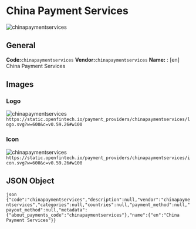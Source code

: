 # China Payment Services 
![chinapaymentservices](https://static.openfintech.io/payment_providers/chinapaymentservices/logo.svg?w=600&c=v0.59.26#w100) 
## General 
**Code:**`chinapaymentservices` 
**Vendor:**`chinapaymentservices` 
**Name:** 
:	[en] China Payment Services 
## Images 
### Logo 
![chinapaymentservices](https://static.openfintech.io/payment_providers/chinapaymentservices/logo.svg?w=600&c=v0.59.26#w100) 
``` https://static.openfintech.io/payment_providers/chinapaymentservices/logo.svg?w=600&c=v0.59.26#w100 ``` 
### Icon 
![chinapaymentservices](https://static.openfintech.io/payment_providers/chinapaymentservices/icon.svg?w=600&c=v0.59.26#w100) 
``` https://static.openfintech.io/payment_providers/chinapaymentservices/icon.svg?w=600&c=v0.59.26#w100 ``` 
## JSON Object 
```json {"code":"chinapaymentservices","description":null,"vendor":"chinapaymentservices","categories":null,"countries":null,"payment_method":null,"payout_method":null,"metadata":{"about_payments_code":"chinapaymentservices"},"name":{"en":"China Payment Services"}} ``` 
